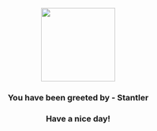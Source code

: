 <p align="center">
            <img src="https://raw.githubusercontent.com/PokeAPI/sprites/master/sprites/pokemon/234.png" width="150" height="150">
          </p>
          <h3 align="center">You have been greeted by - <b>Stantler</b></h3>
          <h3 align="center">Have a nice day!</h3>
        